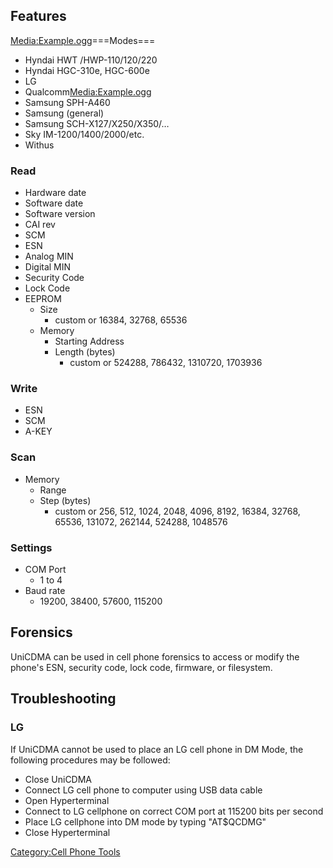 ## Features

[Media:Example.ogg](Media:Example.ogg "wikilink")===Modes===

- Hyndai HWT /HWP-110/120/220
- Hyndai HGC-310e, HGC-600e
- LG
- Qualcomm[Media:Example.ogg](Media:Example.ogg "wikilink")
- Samsung SPH-A460
- Samsung (general)
- Samsung SCH-X127/X250/X350/…
- Sky IM-1200/1400/2000/etc.
- Withus

### Read

- Hardware date
- Software date
- Software version
- CAI rev
- SCM
- ESN
- Analog MIN
- Digital MIN
- Security Code
- Lock Code
- EEPROM
  - Size
    - custom or 16384, 32768, 65536
  - Memory
    - Starting Address
    - Length (bytes)
      - custom or 524288, 786432, 1310720, 1703936

### Write

- ESN
- SCM
- A-KEY

### Scan

- Memory
  - Range
  - Step (bytes)
    - custom or 256, 512, 1024, 2048, 4096, 8192, 16384, 32768, 65536,
      131072, 262144, 524288, 1048576

### Settings

- COM Port
  - 1 to 4
- Baud rate
  - 19200, 38400, 57600, 115200

## Forensics

UniCDMA can be used in cell phone forensics to access or modify the
phone's ESN, security code, lock code, firmware, or filesystem.

## Troubleshooting

### LG

If UniCDMA cannot be used to place an LG cell phone in DM Mode, the
following procedures may be followed:

- Close UniCDMA
- Connect LG cell phone to computer using USB data cable
- Open Hyperterminal
- Connect to LG cellphone on correct COM port at 115200 bits per second
- Place LG cellphone into DM mode by typing "AT\$QCDMG"
- Close Hyperterminal

[Category:Cell Phone Tools](Category:Cell_Phone_Tools "wikilink")